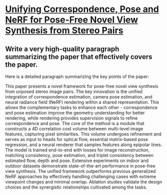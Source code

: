 # [Unifying Correspondence, Pose and NeRF for Pose-Free Novel View   Synthesis from Stereo Pairs](https://arxiv.org/abs/2312.07246)

## Write a very high-quality paragraph summarizing the paper that effectively covers the paper.

 Here is a detailed paragraph summarizing the key points of the paper:

This paper presents a novel framework for pose-free novel view synthesis from unposed stereo image pairs. The key innovation is the unified integration of correspondence estimation, camera pose estimation, and neural radiance field (NeRF) rendering within a shared representation. This allows the complementary tasks to enhance each other - correspondence and pose estimation improve the geometry understanding for better rendering, while rendering provides supervision signals to refine correspondence and pose. The core of the method is a module that constructs a 4D correlation cost volume between multi-level image features, capturing pixel similarities. This volume undergoes refinement and serves as input to heads for optical flow, essential matrix-based pose regression, and a neural renderer that samples features along epipolar lines. The model is trained end-to-end with losses for image reconstruction, matching consistency, pose estimation, and triplet consistency between estimated flow, depth and pose. Extensive experiments on indoor and outdoor datasets demonstrate state-of-the-art performance in pose-free view synthesis. The unified framework outperforms previous generalized NeRF approaches by effectively handling challenging cases with extreme viewpoint changes and minimal overlap. Ablation studies validate the design choices and the synergistic relationships cultivated among the tasks.
